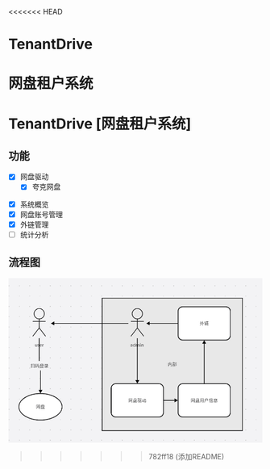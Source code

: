 <<<<<<< HEAD
# TenantDrive
网盘租户系统
=======
# TenantDrive [网盘租户系统]



## 功能



* [x] 网盘驱动
  * [x] 夸克网盘

- [x] 系统概览
- [x] 网盘账号管理
- [x] 外链管理
- [ ] 统计分析

## 流程图

![image-20250422111619909](.\README.assets\image-20250422111619909.png)
>>>>>>> 782ff18 (添加README)

